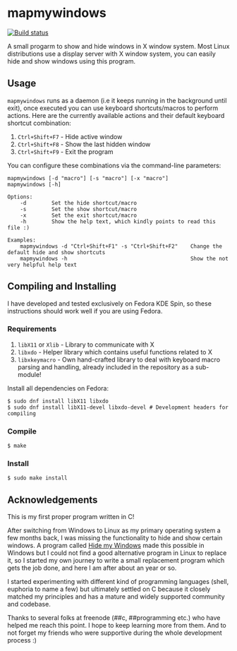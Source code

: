 # mapmywindows

[![Build status](https://ci.appveyor.com/api/projects/status/phnu2603i6v8c1te?svg=true)](https://ci.appveyor.com/project/TheDcoder/mapmywindows)

A small progarm to show and hide windows in X window system. Most Linux distributions use a display server with X window system, you can easily hide and show windows using this program.

## Usage

`mapmywindows` runs as a daemon (i.e it keeps running in the background until exit), once executed you can use keyboard shortcuts/macros to perform actions. Here are the currently available actions and their default keyboard shortcut combination:

1. `Ctrl+Shift+F7` - Hide active window
2. `Ctrl+Shift+F8` - Show the last hidden window
3. `Ctrl+Shift+F9` - Exit the program

You can configure these combinations via the command-line parameters:

```
mapmywindows [-d "macro"] [-s "macro"] [-x "macro"]
mapmywindows [-h]

Options:
	-d        Set the hide shortcut/macro
	-s        Set the show shortcut/macro
	-x        Set the exit shortcut/macro
	-h        Show the help text, which kindly points to read this file :)

Examples:
	mapmywindows -d "Ctrl+Shift+F1" -s "Ctrl+Shift+F2"    Change the default hide and show shortcuts
	mapmywindows -h                                       Show the not very helpful help text
```

## Compiling and Installing

I have developed and tested exclusively on Fedora KDE Spin, so these instructions should work well if you are using Fedora. 

### Requirements
1. `libX11` or `Xlib` - Library to communicate with X
2. `libxdo` - Helper library which contains useful functions related to X
3. `libxkeymacro` - Own hand-crafted library to deal with keyboard macro parsing and handling, already included in the repository  as a sub-module!

Install all dependencies on Fedora:
```
$ sudo dnf install libX11 libxdo
$ sudo dnf install libX11-devel libxdo-devel # Development headers for compiling
```

### Compile

```
$ make
```

### Install

```
$ sudo make install
```

## Acknowledgements

This is my first proper program written in C!

After switching from Windows to Linux as my primary operating system a few months back, I was missing the functionality to hide and show certain windows. A program called [Hide my Windows](https://funk.eu/hmw/) made this possible in Windows but I could not find a good alternative program in Linux to replace it, so I started my own journey to write a small replacement program which gets the job done, and here I am after about an year or so.

I started experimenting with different kind of programming languages (shell, euphoria to name a few) but ultimately settled on C because it closely matched my principles and has a mature and widely supported community and codebase.

Thanks to several folks at freenode (##c, ##programming etc.) who have helped me reach this point. I hope to keep learning more from them. And to not forget my friends who were supportive during the whole development process :)
